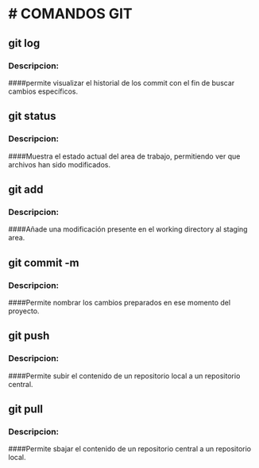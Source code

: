 # # COMANDOS GIT

## git log
### Descripcion:
####permite visualizar el historial de los commit con el fin de buscar cambios específicos. 


## git status
### Descripcion:
####Muestra el estado actual del area de trabajo, permitiendo ver que archivos han sido modificados.

## git add
### Descripcion:
####Añade una modificación presente en el working directory al staging area.

## git commit -m
### Descripcion:
####Permite nombrar los cambios preparados en ese momento del proyecto.

## git push
### Descripcion:
####Permite subir el contenido de un repositorio local a un repositorio central.


## git pull
### Descripcion:
####Permite sbajar el contenido de un repositorio central a un repositorio local.